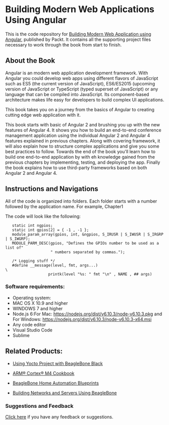 # Building Modern Web Applications Using Angular
This is the code repository for [Building Modern Web Application using Angular](https://www.packtpub.com/web-development/angular-ui-development?utm_source=github&utm_medium=repository&utm_content=9781785880728), published by Packt. It contains all the supporting project files necessary to work through the book from start to finish.

## About the Book
Angular is an modern web application development framework. With Angular you could develop web apps using different flavors of JavaScript such as ES5 (the current version of JavaScript), ES6/ES2015 (upcoming version of JavaScript or TypeScript (typed superset of JavaScript) or any language that can be compiled into JavaScript. Its component-based architecture makes life easy for developers to build complex UI applications.

This book takes you on a journey from the basics of Angular to creating cutting edge web application with it.

This book starts with basic of Angular 2 and brushing you up with the new features of Angular 4. It shows you how to build an end-to-end conference management application using the individual Angular 2 and Angular 4 features explained in previous chapters. Along with covering framework, it will also explain how to structure complex applications and give you some best practices to follow. Towards the end of the book you'll learn how to build one end-to-end application by with eh knowledge gained from the previous chapters by implementing, testing, and deploying the app. Finally the book explains how to use third-party frameworks based on both Angular 2 and Angular 4.

## Instructions and Navigations
All of the code is organized into folders. Each folder starts with a number followed by the application name. For example, Chapter1

The code will look like the following:
       
       static int ngpios;
       static int gpios[2] = { -1 , -1 };
       module_param_array(gpios, int, &ngpios, S_IRUSR | S_IWUSR | S_IRGRP | S_IWGRP);
       MODULE_PARM_DESC(gpios, "Defines the GPIOs number to be used as a list of"
                        " numbers separated by commas.");

       /* Logging stuff */
       #define __message(level, fmt, args...)                                  \
                       printk(level "%s: " fmt "\n" , NAME , ## args)

### Software requirements:

* Operating system:
* MAC OS X 10.9 and higher
* WINDOWS 7 and higher
* Node.js 6:For Mac: https://nodejs.org/dist/v6.10.3/node-v6.10.3.pkg and For Windows: https://nodejs.org/dist/v6.10.3/node-v6.10.3-x64.msi
* Any code editor
* Visual Studio Code
* Sublime

## Related Products:

* [Using Yocto Project with BeagleBone Black]( https://www.packtpub.com/hardware-and-creative/yocto-beaglebone?utm_source=github&utm_medium=repository&utm_content=9781785289736 )

* [ARM® Cortex® M4 Cookbook]( https://www.packtpub.com/hardware-and-creative/arm-cortex-m4-cookbook?utm_source=github&utm_medium=repository&utm_content=9781782176503 )

* [BeagleBone Home Automation Blueprints]( https://www.packtpub.com/hardware-and-creative/beaglebone-home-automation-blueprints?utm_source=github&utm_medium=repository&utm_content=9781783986026 )

* [Building Networks and Servers Using BeagleBone]( https://www.packtpub.com/hardware-and-creative/building-networks-and-servers-using-beaglebone?utm_source=github&utm_medium=repository&utm_content=9781784390204 )

### Suggestions and Feedback
[Click here]( https://docs.google.com/forms/d/e/1FAIpQLSe5qwunkGf6PUvzPirPDtuy1Du5Rlzew23UBp2S-P3wB-GcwQ/viewform ) if you have any feedback or suggestions.


